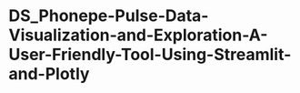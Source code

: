# DS_Phonepe-Pulse-Data-Visualization-and-Exploration-A-User-Friendly-Tool-Using-Streamlit-and-Plotly